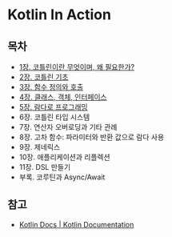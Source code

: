 # Kotlin In Action

## 목차
- [1장. 코틀린이란 무엇이며, 왜 필요한가?](./contents/chapter01.md)
- [2장. 코틀린 기초](./contents/chapter02.md)
- [3장. 함수 정의와 호출](./contents/chapter03.md)
- [4장. 클래스, 객체, 인터페이스](./contents/chapter04.md)
- [5장. 람다로 프로그래밍](./contents/chapter05.md)
- 6장. 코틀린 타입 시스템
- 7장. 연산자 오버로딩과 기타 관례
- 8장. 고차 함수: 파라미터와 반환 값으로 람다 사용
- 9장. 제네릭스
- 10장. 애플리케이션과 리플렉션
- 11장. DSL 만들기
- 부록. 코루틴과 Async/Await

## 참고
- [Kotlin Docs | Kotlin Documentation](https://kotlinlang.org/docs/home.html)